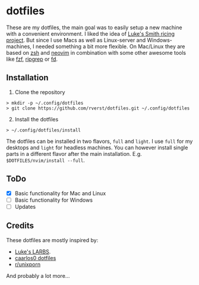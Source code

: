 # dotfiles

These are my dotfiles, the main goal was to easily setup a new machine with a
convenient environment. I liked the idea of [Luke's Smith ricing project](https://larbs.xyz).
But since I use Macs as well as Linux-server and Windows-machines,
I needed something a bit more flexible. On Mac/Linux they are based on [zsh](http://www.zsh.org)
and [neovim](https://neovim.io) in combination with some other awesome tools like
[fzf](https://github.com/junegunn/fzf), [ripgrep](https://github.com/BurntSushi/ripgrep) or
[fd](https://github.com/sharkdp/fd).

## Installation

1)  Clone the repository
```console
> mkdir -p ~/.config/dotfiles
> git clone https://github.com/rverst/dotfiles.git ~/.config/dotfiles
```


2)  Install the dotfiles
```console
> ~/.config/dotfiles/install
```

The dotfiles can be installed in two flavors, `full` and `light`. I use
`full` for my desktops and `light` for headless machines. You can however
install single parts in a different flavor after the main installation.
E.g. `$DOTFILES/nvim/install --full`.

## ToDo

- [x] Basic functionality for Mac and Linux
- [ ] Basic functionality for Windows
- [ ] Updates

## Credits

These dotfiles are mostly inspired by:
- [Luke's LARBS](https://github.com/lukesmithxyz/larbs).
- [caarlos0 dotfiles](https://github.com/caarlos0/dotfiles)
- [r/unixporn](https://www.reddit.com/r/unixporn/)

And probably a lot more...

